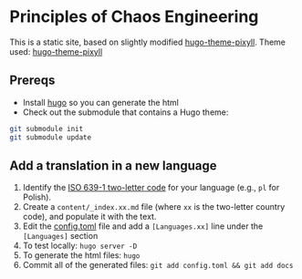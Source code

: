 # Principles of Chaos Engineering

This is a static site, based on slightly modified [hugo-theme-pixyll](https://github.com/azmelanar/hugo-theme-pixyll).
Theme used: [hugo-theme-pixyll](https://github.com/DenisBalan/hugo-theme-pixyll)

[hugo]: https://gohugo.io/getting-started/


## Prereqs

* Install [hugo] so you can generate the html
* Check out the submodule that contains a Hugo theme:

```bash
git submodule init
git submodule update
```

## Add a translation in a new language

1. Identify the [ISO 639-1 two-letter code](https://en.wikipedia.org/wiki/List_of_ISO_639-1_codes) for your language (e.g., `pl` for Polish).
1. Create a `content/_index.xx.md` file (where `xx` is the two-letter country code), and populate it with the text.
1. Edit the [config.toml](config.toml) file and add a `[Languages.xx]` line under the `[Languages]` section
1. To test locally: `hugo server -D`
1. To generate the html files: `hugo`
1. Commit all of the generated files: `git add config.toml && git add docs`
